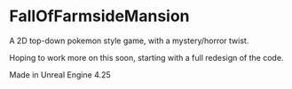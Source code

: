 # FallOfFarmsideMansion

A 2D top-down pokemon style game, with a mystery/horror twist.

Hoping to work more on this soon, starting with a full redesign of the code.

Made in Unreal Engine 4.25
